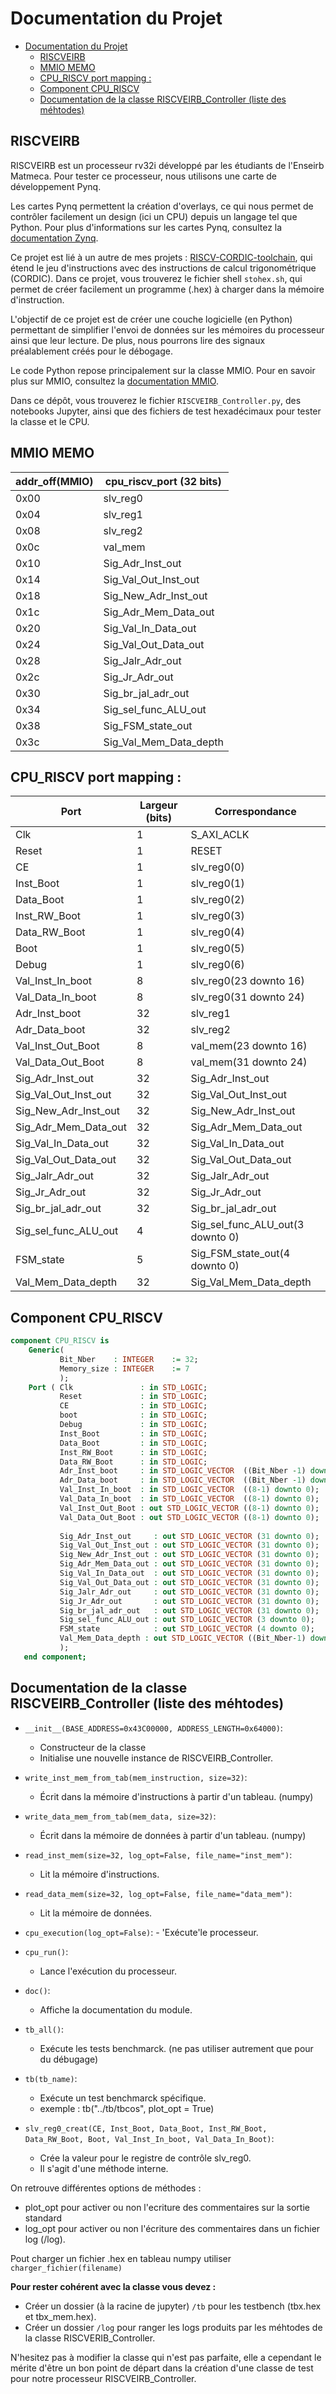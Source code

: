 # Documentation du Projet

- [Documentation du Projet](#documentation-du-projet)
  - [RISCVEIRB](#riscveirb)
  - [MMIO MEMO](#mmio-memo)
  - [CPU\_RISCV port mapping :](#cpu_riscv-port-mapping-)
  - [Component CPU\_RISCV](#component-cpu_riscv)
  - [Documentation de la classe RISCVEIRB\_Controller (liste des méhtodes)](#documentation-de-la-classe-riscveirb_controller-liste-des-méhtodes)

## RISCVEIRB

RISCVEIRB est un processeur rv32i développé par les étudiants de l'Enseirb Matmeca. Pour tester ce processeur, nous utilisons une carte de développement Pynq.

Les cartes Pynq permettent la création d'overlays, ce qui nous permet de contrôler facilement un design (ici un CPU) depuis un langage tel que Python. Pour plus d'informations sur les cartes Pynq, consultez la [documentation Zynq](https://pynq.readthedocs.io/en/v2.4/getting_started.html).

Ce projet est lié à un autre de mes projets : [RISCV-CORDIC-toolchain](https://github.com/FlorianCollin/RISCV-CORDIC-toolchain), qui étend le jeu d'instructions avec des instructions de calcul trigonométrique (CORDIC). Dans ce projet, vous trouverez le fichier shell `stohex.sh`, qui permet de créer facilement un programme (.hex) à charger dans la mémoire d'instruction.

L'objectif de ce projet est de créer une couche logicielle (en Python) permettant de simplifier l'envoi de données sur les mémoires du processeur ainsi que leur lecture. De plus, nous pourrons lire des signaux préalablement créés pour le débogage.

Le code Python repose principalement sur la classe MMIO. Pour en savoir plus sur MMIO, consultez la [documentation MMIO](https://pynq.readthedocs.io/en/v2.4/pynq_libraries/mmio.html).

Dans ce dépôt, vous trouverez le fichier `RISCVEIRB_Controller.py`, des notebooks Jupyter, ainsi que des fichiers de test hexadécimaux pour tester la classe et le CPU.

## MMIO MEMO

| addr_off(MMIO) | cpu_riscv_port (32 bits) |
| -------------- | ------------------------ |
| 0x00           | slv_reg0                 |
| 0x04           | slv_reg1                 |
| 0x08           | slv_reg2                 |
| 0x0c           | val_mem                  |
| 0x10           | Sig_Adr_Inst_out         |
| 0x14           | Sig_Val_Out_Inst_out     |
| 0x18           | Sig_New_Adr_Inst_out     |
| 0x1c           | Sig_Adr_Mem_Data_out     |
| 0x20           | Sig_Val_In_Data_out      |
| 0x24           | Sig_Val_Out_Data_out     |
| 0x28           | Sig_Jalr_Adr_out         |
| 0x2c           | Sig_Jr_Adr_out           |
| 0x30           | Sig_br_jal_adr_out       |
| 0x34           | Sig_sel_func_ALU_out     |
| 0x38           | Sig_FSM_state_out        |
| 0x3c           | Sig_Val_Mem_Data_depth   |



## CPU_RISCV port mapping :

| Port                 | Largeur (bits) | Correspondance                   |
| -------------------- | -------------- | -------------------------------- |
| Clk                  | 1              | S_AXI_ACLK                       |
| Reset                | 1              | RESET                            |
| CE                   | 1              | slv_reg0(0)                      |
| Inst_Boot            | 1              | slv_reg0(1)                      |
| Data_Boot            | 1              | slv_reg0(2)                      |
| Inst_RW_Boot         | 1              | slv_reg0(3)                      |
| Data_RW_Boot         | 1              | slv_reg0(4)                      |
| Boot                 | 1              | slv_reg0(5)                      |
| Debug                | 1              | slv_reg0(6)                      |
| Val_Inst_In_boot     | 8              | slv_reg0(23 downto 16)           |
| Val_Data_In_boot     | 8              | slv_reg0(31 downto 24)           |
| Adr_Inst_boot        | 32             | slv_reg1                         |
| Adr_Data_boot        | 32             | slv_reg2                         |
| Val_Inst_Out_Boot    | 8              | val_mem(23 downto 16)            |
| Val_Data_Out_Boot    | 8              | val_mem(31 downto 24)            |
| Sig_Adr_Inst_out     | 32             | Sig_Adr_Inst_out                 |
| Sig_Val_Out_Inst_out | 32             | Sig_Val_Out_Inst_out             |
| Sig_New_Adr_Inst_out | 32             | Sig_New_Adr_Inst_out             |
| Sig_Adr_Mem_Data_out | 32             | Sig_Adr_Mem_Data_out             |
| Sig_Val_In_Data_out  | 32             | Sig_Val_In_Data_out              |
| Sig_Val_Out_Data_out | 32             | Sig_Val_Out_Data_out             |
| Sig_Jalr_Adr_out     | 32             | Sig_Jalr_Adr_out                 |
| Sig_Jr_Adr_out       | 32             | Sig_Jr_Adr_out                   |
| Sig_br_jal_adr_out   | 32             | Sig_br_jal_adr_out               |
| Sig_sel_func_ALU_out | 4              | Sig_sel_func_ALU_out(3 downto 0) |
| FSM_state            | 5              | Sig_FSM_state_out(4 downto 0)    |
| Val_Mem_Data_depth   | 32             | Sig_Val_Mem_Data_depth           |



## Component CPU_RISCV

```vhdl
component CPU_RISCV is
    Generic(
           Bit_Nber    : INTEGER    := 32;
           Memory_size : INTEGER    := 7
           );
    Port ( Clk               : in STD_LOGIC;
           Reset             : in STD_LOGIC;
           CE                : in STD_LOGIC;
           boot              : in STD_LOGIC;
           Debug             : in STD_LOGIC;
           Inst_Boot         : in STD_LOGIC;
           Data_Boot         : in STD_LOGIC;
           Inst_RW_Boot      : in STD_LOGIC;
           Data_RW_Boot      : in STD_LOGIC;
           Adr_Inst_boot     : in STD_LOGIC_VECTOR  ((Bit_Nber -1) downto 0);
           Adr_Data_boot     : in STD_LOGIC_VECTOR  ((Bit_Nber -1) downto 0);
           Val_Inst_In_boot  : in STD_LOGIC_VECTOR  ((8-1) downto 0);
           Val_Data_In_boot  : in STD_LOGIC_VECTOR  ((8-1) downto 0);           
           Val_Inst_Out_Boot : out STD_LOGIC_VECTOR ((8-1) downto 0);           
           Val_Data_Out_Boot : out STD_LOGIC_VECTOR ((8-1) downto 0);
           
           Sig_Adr_Inst_out     : out STD_LOGIC_VECTOR (31 downto 0);
           Sig_Val_Out_Inst_out : out STD_LOGIC_VECTOR (31 downto 0);
           Sig_New_Adr_Inst_out : out STD_LOGIC_VECTOR (31 downto 0);
           Sig_Adr_Mem_Data_out : out STD_LOGIC_VECTOR (31 downto 0);
           Sig_Val_In_Data_out  : out STD_LOGIC_VECTOR (31 downto 0);
           Sig_Val_Out_Data_out : out STD_LOGIC_VECTOR (31 downto 0);
           Sig_Jalr_Adr_out     : out STD_LOGIC_VECTOR (31 downto 0); 
           Sig_Jr_Adr_out       : out STD_LOGIC_VECTOR (31 downto 0); 
           Sig_br_jal_adr_out   : out STD_LOGIC_VECTOR (31 downto 0); 
           Sig_sel_func_ALU_out : out STD_LOGIC_VECTOR (3 downto 0);
           FSM_state            : out STD_LOGIC_VECTOR (4 downto 0);
           Val_Mem_Data_depth : out STD_LOGIC_VECTOR ((Bit_Nber-1) downto 0)         
           );
   end component;

``` 


## Documentation de la classe RISCVEIRB_Controller (liste des méhtodes)

- `__init__(BASE_ADDRESS=0x43C00000, ADDRESS_LENGTH=0x64000)`: 
  - Constructeur de la classe 
  - Initialise une nouvelle instance de RISCVEIRB_Controller.
  
- `write_inst_mem_from_tab(mem_instruction, size=32)`:
  -  Écrit dans la mémoire d'instructions à partir d'un tableau. (numpy)
  
- `write_data_mem_from_tab(mem_data, size=32)`:
  -  Écrit dans la mémoire de données à partir d'un tableau. (numpy)
  
- `read_inst_mem(size=32, log_opt=False, file_name="inst_mem")`:
  -  Lit la mémoire d'instructions.
  
- `read_data_mem(size=32, log_opt=False, file_name="data_mem")`:
  -  Lit la mémoire de données.
  
- `cpu_execution(log_opt=False)`:
       - 'Exécute'le processeur.

- `cpu_run()`: 
  - Lance l'exécution du processeur.
  
- `doc()`:
  - Affiche la documentation du module.
  
- `tb_all()`: 
  - Exécute les tests benchmarck. (ne pas utiliser autrement que pour du débugage)
  
- `tb(tb_name)`: 
  - Exécute un test benchmarck spécifique.
  - exemple : tb("../tb/tbcos", plot_opt = True)

- `slv_reg0_creat(CE, Inst_Boot, Data_Boot, Inst_RW_Boot, Data_RW_Boot, Boot, Val_Inst_In_boot, Val_Data_In_Boot)`:
  -  Crée la valeur pour le registre de contrôle slv_reg0.
  -  Il s'agit d'une méthode interne.

On retrouve différentes options de méthodes :
- plot_opt pour activer ou non l'ecriture des commentaires sur la sortie standard
- log_opt pour activer ou non l'écriture des commentaires dans un fichier log (/log).

Pout charger un fichier .hex en tableau numpy utiliser `charger_fichier(filename)`

**Pour rester cohérent avec la classe vous devez :**
- Créer un dossier (à la racine de jupyter) `/tb` pour les testbench (tbx.hex et tbx_mem.hex).
- Créer un dossier `/log` pour ranger les logs produits par les méhtodes de la classe RISCVERIB_Controller.

N'hesitez pas à modifier la classe qui n'est pas parfaite, elle a cependant le mérite d'être un bon point de départ dans la création d'une classe de test pour notre processeur RISCVEIRB_Controller.

  